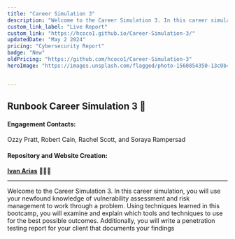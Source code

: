 ```yaml
---
title: "Career Simulation 3"
description: "Welcome to the Career Simulation 3. In this career simulation, you will use your newfound knowledge of vulnerability assessment and risk management to work through a problem"
custom_link_label: "Live Report"
custom_link: "https://hcoco1.github.io/Career-Simulation-3/"
updatedDate: "May 2 2024"
pricing: "Cybersecurity Report"
badge: "New"
oldPricing: "https://github.com/hcoco1/Career-Simulation-3"
heroImage: "https://images.unsplash.com/flagged/photo-1560854350-13c0b47a3180?q=80&w=1142&auto=format&fit=crop&ixlib=rb-4.0.3&ixid=M3wxMjA3fDB8MHxwaG90by1wYWdlfHx8fGVufDB8fHx8fA%3D%3D"


---
```


## Runbook Career Simulation 3 📙

#### Engagement Contacts:

Ozzy Pratt,  Robert Cain, Rachel Scott, and  Soraya Rampersad

#### Repository and Website Creation:

[**Ivan Arias**](http://www.hcoco1.com) 🧑🏻‍💻

---

Welcome to the Career Simulation 3. In this career simulation, you will use your newfound knowledge of vulnerability assessment and risk management to work through a problem. Using techniques learned in this bootcamp, you will examine and explain which tools and techniques to use for the best possible outcomes. Additionally, you will write a penetration testing report for your client that documents your findings